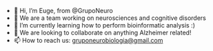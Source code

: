 - 👋 Hi, I’m Euge, from @GrupoNeuro
- 👀 We are a team working on neurosciences and cognitive disorders
- 🌱 I’m currently learning how to perform bioinformatic analysis :)
- 💞️ We are looking to collaborate on anything Alzheimer related!
- 📫 How to reach us: gruponeurobiologia@gmail.com

<!---
GrupoNeuro/GrupoNeuro is a ✨ special ✨ repository because its `README.md` (this file) appears on your GitHub profile.
You can click the Preview link to take a look at your changes.
--->
